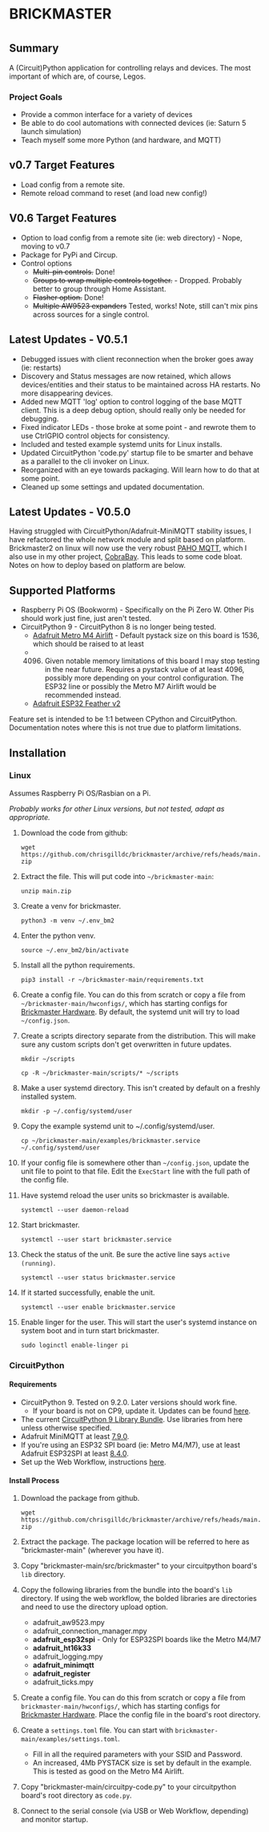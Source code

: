 ####
#
# BRICKMASTER
#
####

## Summary

A (Circuit)Python application for controlling relays and devices. The most important of which are, of course, Legos.

### Project Goals
* Provide a common interface for a variety of devices
* Be able to do cool automations with connected devices (ie: Saturn 5 launch simulation)
* Teach myself some more Python (and hardware, and MQTT)

## v0.7 Target Features
- Load config from a remote site.
- Remote reload command to reset (and load new config!)

## V0.6 Target Features
- Option to load config from a remote site (ie: web directory) - Nope, moving to v0.7
- Package for PyPi and Circup.
- Control options
  - ~~Multi-pin controls.~~ Done!
  - ~~Groups to wrap multiple controls together.~~ - Dropped. Probably better to group through Home Assistant.
  - ~~Flasher option.~~ Done!
  - ~~Multiple AW9523 expanders~~ Tested, works! Note, still can't mix pins across sources for a single control.

## Latest Updates - V0.5.1
- Debugged issues with client reconnection when the broker goes away (ie: restarts)
- Discovery and Status messages are now retained, which allows devices/entities and their status to be maintained across
HA restarts. No more disappearing devices.
- Added new MQTT 'log' option to control logging of the base MQTT client. This is a deep debug option, should really
only be needed for debugging.
- Fixed indicator LEDs - those broke at some point - and rewrote them to use CtrlGPIO control objects for consistency.
- Included and tested example systemd units for Linux installs.
- Updated CircuitPython 'code.py' startup file to be smarter and behave as a parallel to the cli invoker on Linux.
- Reorganized with an eye towards packaging. Will learn how to do that at some point.
- Cleaned up some settings and updated documentation.
 
## Latest Updates - V0.5.0
Having struggled with CircuitPython/Adafruit-MiniMQTT stability issues, I have refactored the whole network module and
split based on platform.
Brickmaster2 on linux will now use the very robust [PAHO MQTT](https://eclipse.dev/paho/index.php?page=clients/python/index.php),
which I also use in my other project, [CobraBay](https://github.com/chrisgilldc/cobrabay).
This leads to some code bloat. Notes on how to deploy based on platform are below.

## Supported Platforms

* Raspberry Pi OS (Bookworm) - Specifically on the Pi Zero W. Other Pis should work just fine, just aren't tested.
* CircuitPython 9 - CircuitPython 8 is no longer being tested.
  * [Adafruit Metro M4 Airlift](https://www.adafruit.com/product/4000) - Default pystack size on this board is 1536, which should be raised to at least 
  * 4096. Given notable memory limitations of this board I may stop testing in the near 
  future. Requires a pystack value of at least 4096, possibly more depending on your control configuration. The ESP32 line or possibly the Metro M7 Airlift would be recommended instead.
  * [Adafruit ESP32 Feather v2](https://www.adafruit.com/product/5400)

Feature set is intended to be 1:1 between CPython and CircuitPython. Documentation notes where this is not true due to
platform limitations.

## Installation

### Linux

Assumes Raspberry Pi OS/Rasbian on a Pi.

_Probably works for other Linux versions, but not tested, adapt as appropriate._

1. Download the code from github: 


     `wget https://github.com/chrisgilldc/brickmaster/archive/refs/heads/main.zip`
2. Extract the file. This will put code into `~/brickmaster-main`:


     `unzip main.zip`
3. Create a venv for brickmaster.


     `python3 -m venv ~/.env_bm2`
4. Enter the python venv.


     `source ~/.env_bm2/bin/activate`
5. Install all the python requirements.


     `pip3 install -r ~/brickmaster-main/requirements.txt`
6. Create a config file. You can do this from scratch or copy a file from `~/brickmaster-main/hwconfigs/`, which has 
starting configs for [Brickmaster Hardware](hardware.md). By default, the systemd unit will try to load `~/config.json`.
6. Create a scripts directory separate from the distribution. This will make sure any custom scripts don't get 
overwritten in future updates.


     `mkdir ~/scripts`

     `cp -R ~/brickmaster-main/scripts/* ~/scripts`
7. Make a user systemd directory. This isn't created by default on a freshly installed system.


     `mkdir -p ~/.config/systemd/user`
8. Copy the example systemd unit to ~/.config/systemd/user.


     `cp ~/brickmaster-main/examples/brickmaster.service ~/.config/systemd/user`
9. If your config file is somewhere other than `~/config.json`, update the unit file to point to that file. Edit the 
`ExecStart` line with the full path of the config file.
10. Have systemd reload the user units so brickmaster is available.


     `systemctl --user daemon-reload`
11. Start brickmaster.


     `systemctl --user start brickmaster.service`
12. Check the status of the unit. Be sure the active line says `active (running)`.


     `systemctl --user status brickmaster.service`

13. If it started successfully, enable the unit.


     `systemctl --user enable brickmaster.service`
14. Enable linger for the user. This will start the user's systemd instance on system boot and in turn start
brickmaster.

    
     `sudo loginctl enable-linger pi`

### CircuitPython

#### Requirements
* CircuitPython 9. Tested on 9.2.0. Later versions should work fine.
  * If your board is not on CP9, update it. Updates can be found [here](https://circuitpython.org/downloads).
* The current [CircuitPython 9 Library Bundle](https://github.com/adafruit/Adafruit_CircuitPython_Bundle/releases/download/20240625/adafruit-circuitpython-bundle-9.x-mpy-20240625.zip). Use libraries from here unless otherwise specified.
* Adafruit MiniMQTT at least [7.9.0](https://github.com/adafruit/Adafruit_CircuitPython_MiniMQTT/releases/tag/7.9.0).
* If you're using an ESP32 SPI board (ie: Metro M4/M7), use at least Adafruit ESP32SPI at least [8.4.0](https://github.com/adafruit/Adafruit_CircuitPython_ESP32SPI/releases/tag/8.4.0).
* Set up the Web Workflow, instructions [here](https://learn.adafruit.com/circuitpython-with-esp32-quick-start/setting-up-web-workflow).

#### Install Process
1. Download the package from github.


     `wget https://github.com/chrisgilldc/brickmaster/archive/refs/heads/main.zip`
2. Extract the package. The package location will be referred to here as "brickmaster-main" (wherever you have it).
3. Copy "brickmaster-main/src/brickmaster" to your circuitpython board's `lib` directory.
4. Copy the following libraries from the bundle into the board's `lib` directory. If using the web workflow, the bolded 
libraries are directories and need to use the directory upload option. 
   * adafruit_aw9523.mpy
   * adafruit_connection_manager.mpy
   * **adafruit_esp32spi** - Only for ESP32SPI boards like the Metro M4/M7
   * **adafruit_ht16k33**
   * adafruit_logging.mpy
   * **adafruit_minimqtt**
   * **adafruit_register**
   * adafruit_ticks.mpy
5. Create a config file. You can do this from scratch or copy a file from `brickmaster-main/hwconfigs/`, which has 
starting configs for [Brickmaster Hardware](hardware.md). Place the config file in the board's root directory.
6. Create a `settings.toml` file. You can start with `brickmaster-main/examples/settings.toml`.
   * Fill in all the required parameters with your SSID and Password.
   * An increased, 4Mb PYSTACK size is set by default in the example. This is tested as good on the Metro M4 Airlift.
7. Copy "brickmaster-main/circuitpy-code.py" to your circuitpython board's root directory as `code.py`.
8. Connect to the serial console (via USB or Web Workflow, depending) and monitor startup.

